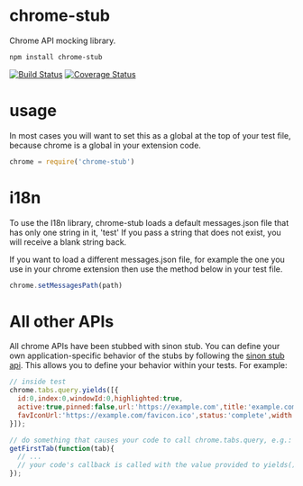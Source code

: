 # chrome-stub

Chrome API mocking library.

```bash
npm install chrome-stub
```

[![Build Status](https://travis-ci.org/gcochard/chrome-stub.svg?branch=master)](https://travis-ci.org/gcochard/chrome-stub)
[![Coverage Status](https://img.shields.io/coveralls/gcochard/chrome-stub.svg)](https://coveralls.io/r/gcochard/chrome-stub?branch=master)

# usage

In most cases you will want to set this as a global at the top of your test file, because chrome is a global in your extension code.

```js
chrome = require('chrome-stub')
```

# i18n

To use the I18n library, chrome-stub loads a default messages.json file that has only one string in it, 'test'
If you pass a string that does not exist, you will receive a blank string back.  

If you want to load a different messages.json file, for example the one you use in your chrome extension then use 
the method below in your test file.

```js
chrome.setMessagesPath(path)
```

# All other APIs

All chrome APIs have been stubbed with sinon stub. You can define your own application-specific behavior of the stubs by following the [sinon stub api](http://sinonjs.org/docs/#stubs). This allows you to define your behavior within your tests. For example:

```js
// inside test
chrome.tabs.query.yields([{
  id:0,index:0,windowId:0,highlighted:true,
  active:true,pinned:false,url:'https://example.com',title:'example.com - Home',
  favIconUrl:'https://example.com/favicon.ico',status:'complete',width:800,height:600
}]);

// do something that causes your code to call chrome.tabs.query, e.g.:
getFirstTab(function(tab){
  // ...
  // your code's callback is called with the value provided to yields()
});
```
